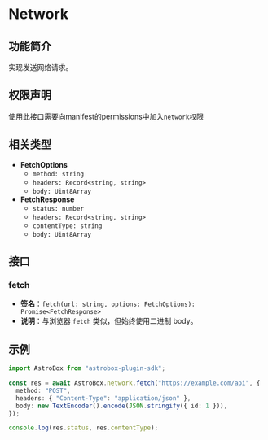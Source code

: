 # Network

## 功能简介
实现发送网络请求。

## 权限声明
使用此接口需要向manifest的permissions中加入`network`权限

## 相关类型
- **FetchOptions**  
  - `method: string`  
  - `headers: Record<string, string>`  
  - `body: Uint8Array`  
- **FetchResponse**  
  - `status: number`  
  - `headers: Record<string, string>`  
  - `contentType: string`  
  - `body: Uint8Array`

## 接口
### fetch
- **签名**：`fetch(url: string, options: FetchOptions): Promise<FetchResponse>`  
- **说明**：与浏览器 `fetch` 类似，但始终使用二进制 body。  

## 示例
```typescript
import AstroBox from "astrobox-plugin-sdk";

const res = await AstroBox.network.fetch("https://example.com/api", {
  method: "POST",
  headers: { "Content-Type": "application/json" },
  body: new TextEncoder().encode(JSON.stringify({ id: 1 })),
});

console.log(res.status, res.contentType);